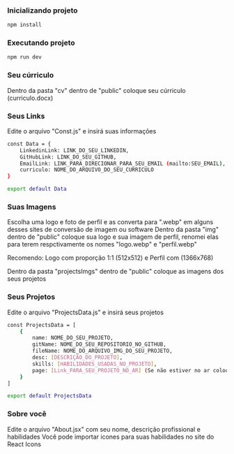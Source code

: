 ### Inicializando projeto

```bash
npm install
```

### Executando projeto

```bash
npm run dev
```

### Seu cúrriculo
Dentro da pasta "cv" dentro de "public" coloque seu cúrriculo (curriculo.docx)

### Seus Links
Edite o arquivo "Const.js" e insirá suas informações

```bash
const Data = {
    LinkedinLink: LINK_DO_SEU_LINKEDIN,
    GitHubLink: LINK_DO_SEU_GITHUB,
    EmailLink: LINK_PARA_DIRECIONAR_PARA_SEU_EMAIL (mailto:SEU_EMAIL),
    curriculo: NOME_DO_ARQUIVO_DO_SEU_CURRICULO
}

export default Data
```

### Suas Imagens
Escolha uma logo e foto de perfil e as converta para ".webp" em alguns desses sites de conversão de imagem ou software
Dentro da pasta "img" dentro de "public" coloque sua logo e sua imagem de perfil, renomei elas para terem respctivamente os nomes "logo.webp" e "perfil.webp"

Recomendo: Logo com proporção 1:1 (512x512) e Perfil com (1366x768)

Dentro da pasta "projectsImgs" dentro de "public" coloque as imagens dos seus projetos

### Seus Projetos
Edite o arquivo "ProjectsData.js" e insirá seus projetos

```bash
const ProjectsData = [
    {   
        name: NOME_DO_SEU_PROJETO,
        gitName: NOME_DO_SEU_REPOSITORIO_NO_GITHUB,
        fileName: NOME_DO_ARQUIVO_IMG_DO_SEU_PROJETO,
        desc: [DESCRIÇÃO_DO_PROJETO],
        skills: [HABILIDADES_USADAS_NO_PROJETO],
        page: [Link_PARA_SEU_PROJETO_NO_AR] (Se não estiver no ar coloque false)
    }
]

export default ProjectsData
```

### Sobre você
Edite o arquivo "About.jsx" com seu nome, descrição profissional e habilidades
Você pode importar icones para suas habilidades no site do React Icons